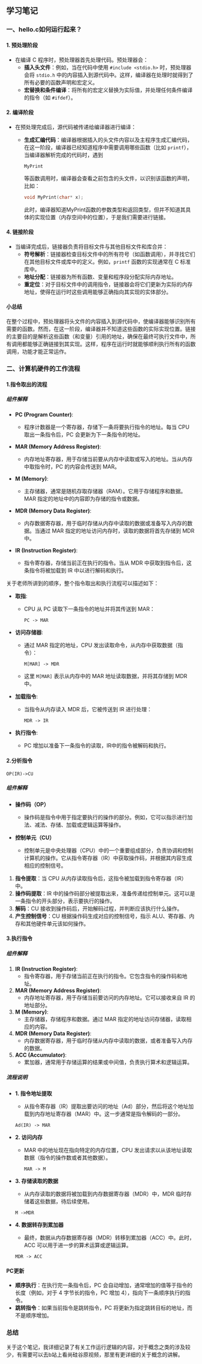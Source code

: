 ## 学习笔记



### 一、hello.c如何运行起来？

#### 1. 预处理阶段

- 在编译 C 程序时，预处理器首先处理代码。预处理器会：
  - **插入头文件**：例如，当在代码中使用 `#include <stdio.h>` 时，预处理器会将 `stdio.h` 中的内容插入到源代码中。这样，编译器在处理时就得到了所有必要的函数声明和宏定义。
  - **宏替换和条件编译**：将所有的宏定义替换为实际值，并处理任何条件编译的指令（如 `#ifdef`）。

#### 2. 编译阶段

- 在预处理完成后，源代码被传递给编译器进行编译：
  - **生成汇编代码**：编译器根据插入的头文件内容以及主程序生成汇编代码，在这一阶段，编译器已经知道程序中需要调用哪些函数（比如 `printf`），当编译器解析完成的代码时，遇到
  
    ```
    MyPrint
    ```
    
    等函数调用时，编译器会查看之前包含的头文件，以识别该函数的声明，比如：
  
    ```c
    void MyPrint(char* x);
    ```
  
    此时，编译器知道MyPrint函数的参数类型和返回类型，但并不知道其具体的实现位置（内存空间中的位置），于是我们需要进行链接。

#### 4. 链接阶段

- 当编译完成后，链接器负责将目标文件与其他目标文件和库合并：
  - **符号解析**：链接器检查目标文件中的所有符号（如函数调用），并寻找它们在其他目标文件或库中的定义。例如，`printf` 函数的实现通常在 C 标准库中。
  - **地址分配**：链接器为所有函数、变量和程序段分配实际内存地址。
  - **重定位**：对于目标文件中的调用指令，链接器会将它们更新为实际的内存地址，使得在运行时这些调用能够正确指向其实现的实体部分。

#### 小总结

在整个过程中，预处理器将头文件的内容插入到源代码中，使编译器能够识别所有需要的函数。然而，在这一阶段，编译器并不知道这些函数的实际实现位置。链接的主要目的是解析这些函数（和变量）引用的地址，确保在最终可执行文件中，所有调用都能够正确链接到其实现。这样，程序在运行时就能够顺利执行所有的函数调用，功能才能正常运作。

### 二、计算机硬件的工作流程


#### 1.指令取出的流程

##### 组件解释

- **PC (Program Counter)**:
    - 程序计数器是一个寄存器，存储下一条将要执行指令的地址。每当 CPU 取出一条指令后，PC 会更新为下一条指令的地址。

- **MAR (Memory Address Register)**:
  - 内存地址寄存器，用于存储当前要从内存中读取或写入的地址。当从内存中取指令时，PC 的内容会传送到 MAR。


- **M (Memory)**:
   - 主存储器，通常是随机存取存储器（RAM）。它用于存储程序和数据。MAR 指定的地址中的内容即为存储的指令或数据。
- **MDR (Memory Data Register)**:
   - 内存数据寄存器，用于临时存储从内存中读取的数据或准备写入内存的数据。当通过 MAR 指定的地址访问内存时，读取的数据将首先存储到 MDR 中。
- **IR (Instruction Register)**:
   - 指令寄存器，存储当前正在执行的指令。当从 MDR 中获取到指令后，这条指令将被加载到 IR 中以进行解码和执行。

关于老师所讲到的顺序，整个指令取出和执行流程可以描述如下：

- **取指**:

   - CPU 从 PC 读取下一条指令的地址并将其传送到 MAR：

     ```
     PC -> MAR
     ```

- **访问存储器**:

   - 通过 MAR 指定的地址，CPU 发出读取命令，从内存中获取数据（指令）：

     ```
     M[MAR] -> MDR
     ```

   - 这里 `M[MAR]` 表示从内存中的 MAR 地址读取数据，并将其存储到 MDR 中。

- **加载指令**:

   - 当指令从内存读入 MDR 后，它被传送到 IR 进行处理：

     ```
     MDR -> IR
     ```

- **执行指令**:

   - PC 增加以准备下一条指令的读取，IR中的指令被解码和执行。

#### 2.分析指令
```
OP(IR)->CU
```
##### 组件解释
- **操作码（OP）**
  
  - 操作码是指令中用于指定要执行的操作的部分。例如，它可以指示进行加法、减法、存储、加载或逻辑运算等操作。
- **控制单元（CU）**
  - 控制单元是中央处理器（CPU）中的一个重要组成部分，负责协调和控制计算机的操作。它从指令寄存器（IR）中获取操作码，并根据其内容生成相应的控制信号。

1. **指令提取**：当 CPU 从内存读取指令后，这指令被加载到指令寄存器（IR）中。
2. **操作码提取**：IR 中的操作码部分被提取出来，准备传递给控制单元。这可以是一条指令的开头部分，表示要执行的操作。
3. **解码**：CU 接收到操作码后，开始解码过程，并判断应该执行什么操作。
4. **产生控制信号**：CU 根据操作码生成对应的控制信号，指示 ALU、寄存器、内存和其他硬件单元该如何操作。

#### 3.执行指令

##### 组件解释

   1. **IR (Instruction Register)**:
      - 指令寄存器，用于存储当前正在执行的指令。它包含指令的操作码和地址。
   2. **MAR (Memory Address Register)**:
      - 内存地址寄存器，用于存储当前要访问的内存地址。它可以接收来自 IR 的地址部分。
   3. **M (Memory)**:
      - 主存储器，存储程序和数据。通过 MAR 指定的地址访问存储器，读取相应的内容。
   4. **MDR (Memory Data Register)**:
      - 内存数据寄存器，用于临时存储从内存中读取的数据，或者准备写入内存的数据。
   5. **ACC (Accumulator)**:
      - 累加器，通常用于存储运算的结果或中间值，负责执行算术和逻辑运算。

##### 流程说明

- **1. 指令地址提取**
  
	- 从指令寄存器（IR）提取出要访问的地址（Ad）部分，然后将这个地址加载到内存地址寄存器（MAR）中。这一步通常是指令解码的一部分。
	```
	Ad(IR) -> MAR
	```
- **2. 访问内存**
  - MAR 中的地址现在指向特定的内存位置，CPU 发出请求以从该地址读取数据（指令的操作数或者其他数据）。

	```
	MAR -> M
	```
- **3. 存储读取的数据**

  - 从内存读取的数据将被加载到内存数据寄存器（MDR）中，MDR 临时存储着这些数据，待后续使用。
  ```
  M ->MDR
  ```
- **4. 数据转存到累加器**

  - 最终，数据从内存数据寄存器（MDR）转移到累加器（ACC）中。此时，ACC 可以用于进一步的算术运算或逻辑运算。

  ```
  MDR -> ACC
  ```

#### PC更新
- **顺序执行**：在执行完一条指令后，PC 会自动增加，通常增加的值等于指令的长度（例如，对于 4 字节长的指令，PC 增加 4），指向下一条顺序执行的指令。
- **跳转指令**：如果当前指令是跳转指令，PC 将更新为指定跳转目标的地址，而不是顺序增加。

### 总结

​	关于这个笔记，我详细记录了有关工作运行逻辑的内容，对于概念之类的涉及较少，有需要可以去b站上看尚硅谷原视频，那里有更详细的关于概念的讲解。
